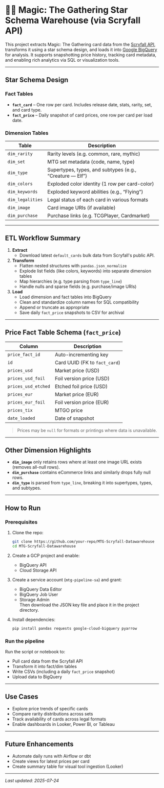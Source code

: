 # 🧙‍♂️ Magic: The Gathering Star Schema Warehouse (via Scryfall API)

This project extracts Magic: The Gathering card data from the [Scryfall API](https://scryfall.com/docs/api), transforms it using a star schema design, and loads it into [Google BigQuery](https://cloud.google.com/bigquery) for analysis. It supports snapshotting price history, tracking card metadata, and enabling rich analytics via SQL or visualization tools.

---

## Star Schema Design

### Fact Tables

- **`fact_card`** – One row per card. Includes release date, stats, rarity, set, and card type.
- **`fact_price`** – Daily snapshot of card prices, one row per card per load date.

### Dimension Tables

| Table             | Description |
|------------------|-------------|
| `dim_rarity`      | Rarity levels (e.g. common, rare, mythic) |
| `dim_set`         | MTG set metadata (code, name, type) |
| `dim_type`        | Supertypes, types, and subtypes (e.g., “Creature — Elf”) |
| `dim_colors`      | Exploded color identity (1 row per card-color) |
| `dim_keywords`    | Exploded keyword abilities (e.g., “Flying”) |
| `dim_legalities`  | Legal status of each card in various formats |
| `dim_image`       | Card image URIs (if available) |
| `dim_purchase`    | Purchase links (e.g. TCGPlayer, Cardmarket) |

---

## ETL Workflow Summary

1. **Extract**
   - Download latest `default_cards` bulk data from Scryfall's public API.
2. **Transform**
   - Flatten nested structures with `pandas.json_normalize`
   - Explode list fields (like colors, keywords) into separate dimension tables
   - Map hierarchies (e.g. type parsing from `type_line`)
   - Handle nulls and sparse fields (e.g. purchase/image URIs)
3. **Load**
   - Load dimension and fact tables into BigQuery
   - Clean and standardize column names for SQL compatibility
   - Append or truncate as appropriate
   - Save daily `fact_price` snapshots to CSV for archival

---

## Price Fact Table Schema (`fact_price`)

| Column               | Description |
|----------------------|-------------|
| `price_fact_id`      | Auto-incrementing key |
| `id`                 | Card UUID (FK to `fact_card`) |
| `prices_usd`         | Market price (USD) |
| `prices_usd_foil`    | Foil version price (USD) |
| `prices_usd_etched`  | Etched foil price (USD) |
| `prices_eur`         | Market price (EUR) |
| `prices_eur_foil`    | Foil version price (EUR) |
| `prices_tix`         | MTGO price |
| `date_loaded`        | Date of snapshot |

> Prices may be `null` for formats or printings where data is unavailable.

---

## Other Dimension Highlights

- **`dim_image`** only retains rows where at least one image URL exists (removes all-null rows).
- **`dim_purchase`** contains eCommerce links and similarly drops fully null rows.
- **`dim_type`** is parsed from `type_line`, breaking it into supertypes, types, and subtypes.

---

## How to Run

### Prerequisites

1. Clone the repo:
   ```bash
   git clone https://github.com/your-repo/MTG-Scryfall-Datawarehouse
   cd MTG-Scryfall-Datawarehouse
   ```

2. Create a GCP project and enable:
   - BigQuery API
   - Cloud Storage API

3. Create a service account (`mtg-pipeline-sa`) and grant:
   - BigQuery Data Editor
   - BigQuery Job User
   - Storage Admin  
   Then download the JSON key file and place it in the project directory.

4. Install dependencies:
   ```bash
   pip install pandas requests google-cloud-bigquery pyarrow
   ```

### Run the pipeline

Run the script or notebook to:
- Pull card data from the Scryfall API
- Transform it into fact/dim tables
- Write CSVs (including a daily `fact_price` snapshot)
- Upload data to BigQuery

---

## Use Cases

- Explore price trends of specific cards
- Compare rarity distributions across sets
- Track availability of cards across legal formats
- Enable dashboards in Looker, Power BI, or Tableau

---

## Future Enhancements

- Automate daily runs with Airflow or dbt
- Create views for latest prices per card
- Create summary table for visual tool ingestion (Looker)

---

_Last updated: 2025-07-24_
